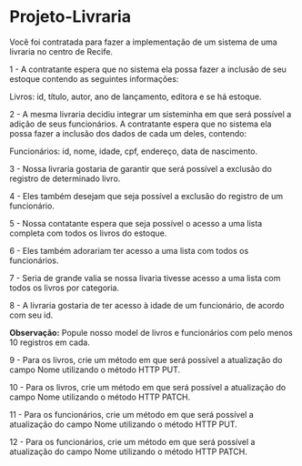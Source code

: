 # Projeto-Livraria

Você foi contratada para fazer a implementação de um sistema de uma livraria no centro de Recife. 

1 - A contratante espera que no sistema ela possa fazer a inclusão de seu estoque contendo as seguintes informações: 

Livros: id, título, autor, ano de lançamento, editora e se há estoque.

2 - A mesma livraria decidiu integrar um sisteminha em que será possível a adição de seus funcionários. A contratante espera que no sistema ela possa fazer a inclusão dos dados de cada um deles, contendo:

Funcionários: id, nome, idade, cpf, endereço, data de nascimento.

3 - Nossa livraria gostaria de garantir que será possível a exclusão do registro de determinado livro.

4 - Eles também desejam que seja possível a exclusão do registro de um funcionário. 

5 - Nossa contatante espera que seja possível o acesso a uma lista completa com todos os livros do estoque.

6 - Eles também adorariam ter acesso a uma lista com todos os funcionários.

7 - Seria de grande valia se nossa livaria tivesse acesso a uma lista com todos os livros por categoria. 

8 - A livraria gostaria de ter acesso à idade de um funcionário, de acordo com seu id. 

**Observação:** Popule nosso model de livros e funcionários com pelo menos 10 registros em cada.

9 - Para os livros, crie um método em que será possível a atualização do campo Nome utilizando o método HTTP PUT.

10 - Para os livros, crie um método em que será possível a atualização do campo Nome utilizando o método HTTP PATCH.

11 - Para os funcionários, crie um método em que será possível a atualização do campo Nome utilizando o método HTTP PUT.

12 - Para os funcionários, crie um método em que será possível a atualização do campo Nome utilizando o método HTTP PATCH.


